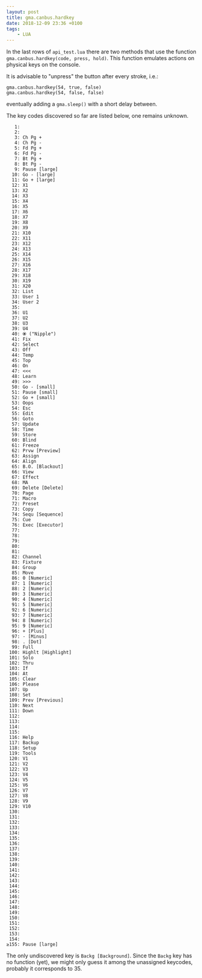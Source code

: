 ```yaml
---
layout: post
title: gma.canbus.hardkey
date: 2018-12-09 23:36 +0100
tags:
    - LUA
---
```


In the last rows of `api_test.lua` there are two methods that use the function `gma.canbus.hardkey(code, press, hold)`.
This function emulates actions on physical keys on the console.

It is advisable to "unpress" the button after every stroke, i.e.:
````
gma.canbus.hardkey(54, true, false)
gma.canbus.hardkey(54, false, false)
````
eventually adding a `gma.sleep()` with a short delay between.

The key codes discovered so far are listed below, one remains unknown.
````
   1:
   2:
   3: Ch Pg +
   4: Ch Pg -
   5: Fd Pg +
   6: Fd Pg -
   7: Bt Pg +
   8: Bt Pg -
   9: Pause [large]
  10: Go - [large]
  11: Go + [large]
  12: X1
  13: X2
  14: X3
  15: X4
  16: X5
  17: X6
  18: X7
  19: X8
  20: X9
  21: X10
  22: X11
  23: X12
  24: X13
  25: X14
  26: X15
  27: X16
  28: X17
  29: X18
  30: X19
  31: X20
  32: List
  33: User 1
  34: User 2
  35:
  36: U1
  37: U2
  38: U3
  39: U4
  40: ⦿ ("Nipple")
  41: Fix
  42: Select
  43: Off
  44: Temp
  45: Top
  46: On
  47: <<<
  48: Learn
  49: >>>
  50: Go - [small]
  51: Pause [small]
  52: Go + [small]
  53: Oops
  54: Esc
  55: Edit
  56: Goto
  57: Update
  58: Time
  59: Store
  60: Blind
  61: Freeze
  62: Prvw [Preview]
  63: Assign
  64: Align
  65: B.O. [Blackout]
  66: View
  67: Effect
  68: MA
  69: Delete [Delete]
  70: Page
  71: Macro
  72: Preset
  73: Copy
  74: Sequ [Sequence]
  75: Cue
  76: Exec [Executor]
  77:
  78:
  79:
  80:
  81:
  82: Channel
  83: Fixture
  84: Group
  85: Move
  86: 0 [Numeric]
  87: 1 [Numeric]
  88: 2 [Numeric]
  89: 3 [Numeric]
  90: 4 [Numeric]
  91: 5 [Numeric]
  92: 6 [Numeric]
  93: 7 [Numeric]
  94: 8 [Numeric]
  95: 9 [Numeric]
  96: + [Plus]
  97: - [Minus]
  98: . [Dot]
  99: Full
 100: Highlt [Highlight]
 101: Solo
 102: Thru
 103: If
 104: At
 105: Clear
 106: Please
 107: Up
 108: Set
 109: Prev [Previous]
 110: Next
 111: Down
 112:
 113:
 114:
 115:
 116: Help
 117: Backup
 118: Setup
 119: Tools
 120: V1
 121: V2
 122: V3
 123: V4
 124: V5
 125: V6
 126: V7
 127: V8
 128: V9
 129: V10
 130:
 131:
 132:
 133:
 134:
 135:
 136:
 137:
 138:
 139:
 140:
 141:
 142:
 143:
 144:
 145:
 146:
 147:
 148:
 149:
 150:
 151:
 152:
 153:
 154:
≥155: Pause [large]
````
The only undiscovered key is `Backg [Background]`. Since the `Backg` key has no function (yet), we might only guess it among the unassigned keycodes, probably it corresponds to 35.
